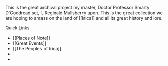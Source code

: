 This is the great archival project my master, Doctor Professor Smarty D'Goodread set, I, Reginald Mullsberry upon. This is the great collection we are hoping to amass on the land of [[Irica]] and all its great history and lore. 


Quick Links
- [[Places of Note]]
- [[Great Events]]
- [[The Peoples of Irica]]
- 
- 